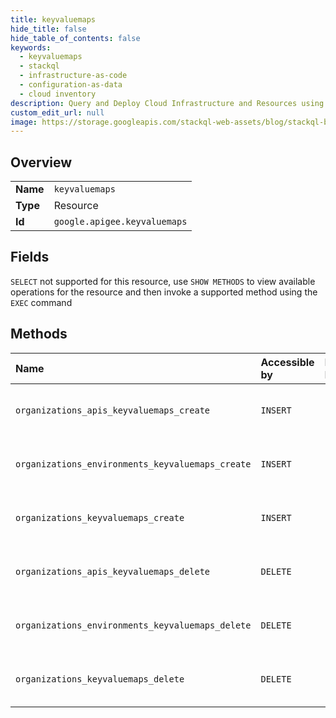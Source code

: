 ```yaml
---
title: keyvaluemaps
hide_title: false
hide_table_of_contents: false
keywords:
  - keyvaluemaps
  - stackql
  - infrastructure-as-code
  - configuration-as-data
  - cloud inventory
description: Query and Deploy Cloud Infrastructure and Resources using SQL
custom_edit_url: null
image: https://storage.googleapis.com/stackql-web-assets/blog/stackql-blog-post-featured-image.png
---
```

  
    

## Overview
<table><tbody>
<tr><td><b>Name</b></td><td><code>keyvaluemaps</code></td></tr>
<tr><td><b>Type</b></td><td>Resource</td></tr>
<tr><td><b>Id</b></td><td><code>google.apigee.keyvaluemaps</code></td></tr>
</tbody></table>

## Fields
`SELECT` not supported for this resource, use `SHOW METHODS` to view available operations for the resource and then invoke a supported method using the `EXEC` command  
## Methods
| Name | Accessible by | Required Params | Description |
|:-----|:--------------|:----------------|:------------|
| `organizations_apis_keyvaluemaps_create` | `INSERT` | `parent` | Creates a key value map in an API proxy. |
| `organizations_environments_keyvaluemaps_create` | `INSERT` | `parent` | Creates a key value map in an environment. |
| `organizations_keyvaluemaps_create` | `INSERT` | `parent` | Creates a key value map in an organization. |
| `organizations_apis_keyvaluemaps_delete` | `DELETE` | `name` | Deletes a key value map from an API proxy. |
| `organizations_environments_keyvaluemaps_delete` | `DELETE` | `name` | Deletes a key value map from an environment. |
| `organizations_keyvaluemaps_delete` | `DELETE` | `name` | Deletes a key value map from an organization. |
